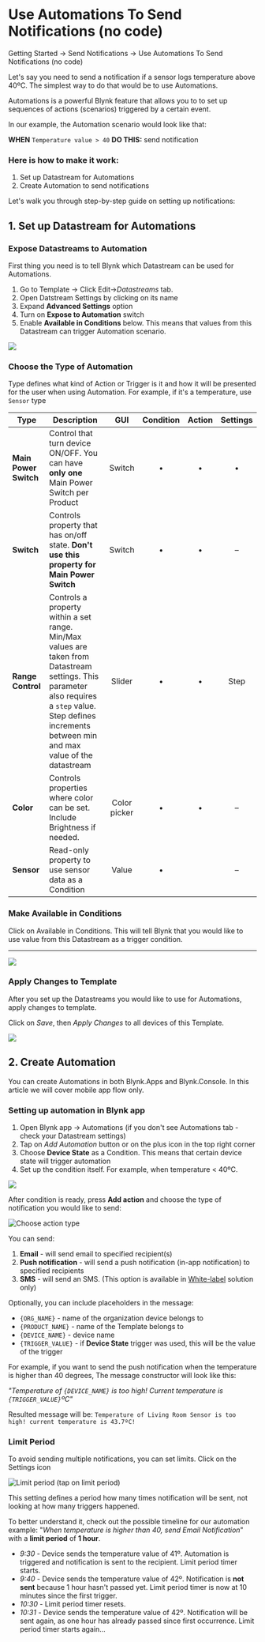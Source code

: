 # Use Automations To Send Notifications (no code)

Getting Started -> Send Notifications -> Use Automations To Send Notifications (no code)



Let's say you need to send a notification if a sensor logs temperature above 40ºC. The simplest way to do that would be to use Automations.&#x20;

Automations is a powerful Blynk feature that allows you to to set up sequences of actions (scenarios) triggered by a certain event.

In our example, the Automation scenario would look like that:&#x20;

**WHEN** `Temperature value > 40` **DO THIS:** send notification



### Here is how to make it work:

1. Set up Datastream for Automations
2. Create Automation to send notifications

Let's walk you through step-by-step guide on setting up notifications:

## 1. Set up Datastream for Automations

### Expose Datastreams to Automation

First thing you need is to tell Blynk which Datastream can be used for Automations.

1. Go to  Template -> Click Edit->_Datastreams_ tab.
2. Open Datstream Settings by clicking on its name&#x20;
3. Expand **Advanced Settings** option
4. Turn on **Expose to Automation** switch
5. Enable **Available in Conditions** below. This means that values from this Datastream can trigger Automation scenario.



![](../../.gitbook/assets/cpt2105201739-1919x971.gif)

###

### Choose the Type of Automation

Type defines what kind of Action or Trigger is it and how it will be presented for the user when using Automation. For example, if it's a temperature, use `Sensor` type

| Type                  | Description                                                                                                                                                                                                 |      GUI     | Condition | Action | Settings |
| --------------------- | ----------------------------------------------------------------------------------------------------------------------------------------------------------------------------------------------------------- | :----------: | :-------: | :----: | :------: |
| **Main Power Switch** | Control that turn device ON/OFF. You can have **only one** Main Power Switch per Product                                                                                                                    |    Switch    |     •     |    •   |     •    |
| **Switch**            | Controls property that has on/off state. **Don't use this property for Main Power Switch**                                                                                                                  |    Switch    |     •     |    •   |     –    |
| **Range Control**     | Controls a property within a set range. Min/Max values are taken from Datastream settings. This parameter also requires a `step` value. Step defines increments between min and max value of the datastream |    Slider    |     •     |    •   |   Step   |
| **Color**             | Controls properties where color can be set. Include Brightness if needed.                                                                                                                                   | Color picker |     •     |    •   |     –    |
| **Sensor**            | Read-only property to use sensor data as a Condition                                                                                                                                                        |     Value    |     •     |        |     –    |





### Make Available in Conditions

Click on Available in Conditions. This will tell Blynk that you would like to use value from this Datastream as a trigger condition.

****

![](../../.gitbook/assets/expose\_to\_auto.gif)

###

### Apply Changes to Template

After you set up the Datastreams you would like to use for Automations, apply changes to template.

Click on _Save_, then _Apply Changes_ to all devices of this Template.&#x20;

![](<../../.gitbook/assets/image (33).png>)







## 2. Create Automation



You can create Automations in both Blynk.Apps and Blynk.Console. In this article we will cover mobile app flow only.

### **Setting up automation in Blynk app**

1. Open Blynk app -> Automations (if you don't see Automations tab - check your Datastream settings)
2. Tap on _Add Automation_ button or on the plus icon in the top right corner
3. Choose **Device State** as a Condition. This means that certain device state will trigger automation
4. Set up the condition itself. For example, when temperature < 40ºC.

![](<../../.gitbook/assets/image (35) (1) (1).png>)

After condition is ready, press **Add action** and choose the type of notification you would like to send:

![Choose action type](https://user-images.githubusercontent.com/72790181/120281347-81f92e80-c2c1-11eb-989d-fb5832653d9f.png)

You can send:

1. **Email** - will send email to specified recipient(s)
2. **Push notification** - will send a push notification (in-app notification) to specified recipients
3. **SMS** - will send an SMS. (This option is available in [White-label](https://www.blynk.io/pricing#business) solution only)

Optionally, you can include placeholders in the message:

* `{ORG_NAME}` - name of the organization device belongs to
* `{PRODUCT_NAME}` - name of the Template belongs to
* `{DEVICE_NAME}` - device name
* `{TRIGGER_VALUE}` - if **Device State** trigger was used, this will be the value of the trigger

For example, if you want to send the push notification when the temperature is higher than 40 degrees, The message constructor will look like this:

_"Temperature of `{DEVICE_NAME}` is too high! Current temperature is `{TRIGGER_VALUE}`ºC"_

Resulted message will be: `Temperature of Living Room Sensor is too high! current temperature is 43.7ºC!`

###

### Limit Period

To avoid sending multiple notifications, you can set limits. Click on the Settings icon

![Limit period (tap on limit period)](https://user-images.githubusercontent.com/72790181/120785065-6e55fe00-c535-11eb-8979-f3eb1b50ecf1.png)

This setting defines a period how many times notification will be sent, not looking at how many triggers happened.

To better understand it, check out the possible timeline for our automation example: "_When temperature is higher than 40, send Email Notification_" with a **limit period** of **1 hour**.

* _9:30_ - Device sends the temperature value of 41º. Automation is triggered and notification is sent to the recipient. Limit period timer starts.
* _9:40_ - Device sends the temperature value of 42º. Notification is **not sent** because 1 hour hasn't passed yet. Limit period timer is now at 10 minutes since the first trigger.
* _10:30_ - Limit period timer resets.
* _10:31_ - Device sends the temperature value of 42º. Notification will be sent again, as one hour has already passed since first occurrence. Limit period timer starts again...

